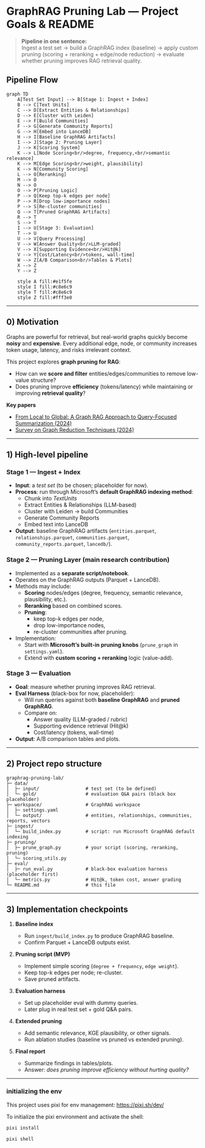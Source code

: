 # GraphRAG Pruning Lab — Project Goals & README

> **Pipeline in one sentence:**  
> Ingest a test set → build a GraphRAG index (baseline) → apply custom pruning (scoring + reranking + edge/node reduction) → evaluate whether pruning improves RAG retrieval quality.

## Pipeline Flow

```mermaid
graph TD
    A[Test Set Input] --> B[Stage 1: Ingest + Index]
    B --> C[Text Units]
    C --> D[Extract Entities & Relationships]
    D --> E[Cluster with Leiden]
    E --> F[Build Communities]
    F --> G[Generate Community Reports]
    G --> H[Embed into LanceDB]
    H --> I[Baseline GraphRAG Artifacts]
    I --> J[Stage 2: Pruning Layer]
    J --> K[Scoring System]
    K --> L[Node Scoring<br/>degree, frequency,<br/>semantic relevance]
    K --> M[Edge Scoring<br/>weight, plausibility]
    K --> N[Community Scoring]
    L --> O[Reranking]
    M --> O
    N --> O
    O --> P[Pruning Logic]
    P --> Q[Keep top-k edges per node]
    P --> R[Drop low-importance nodes]
    P --> S[Re-cluster communities]
    Q --> T[Pruned GraphRAG Artifacts]
    R --> T
    S --> T
    I --> U[Stage 3: Evaluation]
    T --> U
    U --> V[Query Processing]
    V --> W[Answer Quality<br/>LLM-graded]
    V --> X[Supporting Evidence<br/>Hit@k]
    V --> Y[Cost/Latency<br/>tokens, wall-time]
    W --> Z[A/B Comparison<br/>Tables & Plots]
    X --> Z
    Y --> Z

    style A fill:#e1f5fe
    style I fill:#c8e6c9
    style T fill:#c8e6c9
    style Z fill:#fff3e0
```

---

## 0) Motivation

Graphs are powerful for retrieval, but real-world graphs quickly become **noisy** and **expensive**. Every additional edge, node, or community increases token usage, latency, and risks irrelevant context.  

This project explores **graph pruning for RAG**:  
- How can we **score and filter** entities/edges/communities to remove low-value structure?  
- Does pruning improve **efficiency** (tokens/latency) while maintaining or improving **retrieval quality**?  

**Key papers**  
- [From Local to Global: A Graph RAG Approach to Query-Focused Summarization (2024)](https://arxiv.org/abs/2404.16130)  
- [Survey on Graph Reduction Techniques (2024)](https://arxiv.org/abs/2402.03358)  

---

## 1) High-level pipeline

### Stage 1 — **Ingest + Index**
- **Input**: a *test set* (to be chosen; placeholder for now).
- **Process**: run through Microsoft’s **default GraphRAG indexing method**:  
  - Chunk into *TextUnits*  
  - Extract Entities & Relationships (LLM-based)  
  - Cluster with Leiden → build Communities  
  - Generate Community Reports  
  - Embed text into LanceDB  
- **Output**: baseline GraphRAG artifacts (`entities.parquet`, `relationships.parquet`, `communities.parquet`, `community_reports.parquet`, `lancedb/`).

### Stage 2 — **Pruning Layer (main research contribution)**  
- Implemented as a **separate script/notebook**.  
- Operates on the GraphRAG outputs (Parquet + LanceDB).  
- Methods may include:  
  - **Scoring** nodes/edges (degree, frequency, semantic relevance, plausibility, etc.).  
  - **Reranking** based on combined scores.  
  - **Pruning**:  
    - keep top-k edges per node,  
    - drop low-importance nodes,  
    - re-cluster communities after pruning.  
- Implementation:  
  - Start with **Microsoft’s built-in pruning knobs** (`prune_graph` in `settings.yaml`).  
  - Extend with **custom scoring + reranking** logic (value-add).  

### Stage 3 — **Evaluation**  
- **Goal**: measure whether pruning improves RAG retrieval.  
- **Eval Harness** (black-box for now, placeholder):  
  - Will run queries against both **baseline GraphRAG** and **pruned GraphRAG**.  
  - Compare on:  
    - Answer quality (LLM-graded / rubric)  
    - Supporting evidence retrieval (Hit@k)  
    - Cost/latency (tokens, wall-time)  
- **Output**: A/B comparison tables and plots.

---

## 2) Project repo structure

```text
graphrag-pruning-lab/
├─ data/
│  ├─ input/                 # test set (to be defined)
│  └─ gold/                  # evaluation Q&A pairs (black box placeholder)
├─ workspace/                # GraphRAG workspace
│  ├─ settings.yaml
│  └─ output/                # entities, relationships, communities, reports, vectors
├─ ingest/
│  └─ build_index.py         # script: run Microsoft GraphRAG default indexing
├─ pruning/
│  ├─ prune_graph.py         # your script (scoring, reranking, pruning)
│  └─ scoring_utils.py
├─ eval/
│  ├─ run_eval.py            # black-box evaluation harness (placeholder first)
│  └─ metrics.py             # Hit@k, token cost, answer grading
└─ README.md                 # this file
````

---

## 3) Implementation checkpoints

1. **Baseline index**

   * Run `ingest/build_index.py` to produce GraphRAG baseline.
   * Confirm Parquet + LanceDB outputs exist.

2. **Pruning script (MVP)**

   * Implement simple scoring (`degree + frequency`, `edge weight`).
   * Keep top-k edges per node; re-cluster.
   * Save pruned artifacts.

3. **Evaluation harness**

   * Set up placeholder eval with dummy queries.
   * Later plug in real test set + gold Q\&A pairs.

4. **Extended pruning**

   * Add semantic relevance, KGE plausibility, or other signals.
   * Run ablation studies (baseline vs pruned vs extended pruning).

5. **Final report**

   * Summarize findings in tables/plots.
   * Answer: *does pruning improve efficiency without hurting quality?*

---

### initializing the env
This project uses pixi for env management:
https://pixi.sh/dev/

To initialize the pixi environment and activate the shell:
```bash
pixi install
```

```bash
pixi shell
```